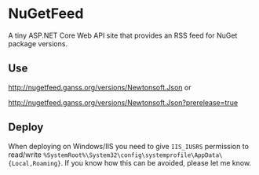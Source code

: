 # NuGetFeed

A tiny ASP.NET Core Web API site that provides an RSS feed for NuGet package versions.

## Use

http://nugetfeed.ganss.org/versions/Newtonsoft.Json or

http://nugetfeed.ganss.org/versions/Newtonsoft.Json?prerelease=true

## Deploy

When deploying on Windows/IIS you need to give `IIS_IUSRS` permission to read/write `%SystemRoot%\System32\config\systemprofile\AppData\{Local,Roaming}`. 
If you know how this can be avoided, please let me know.
